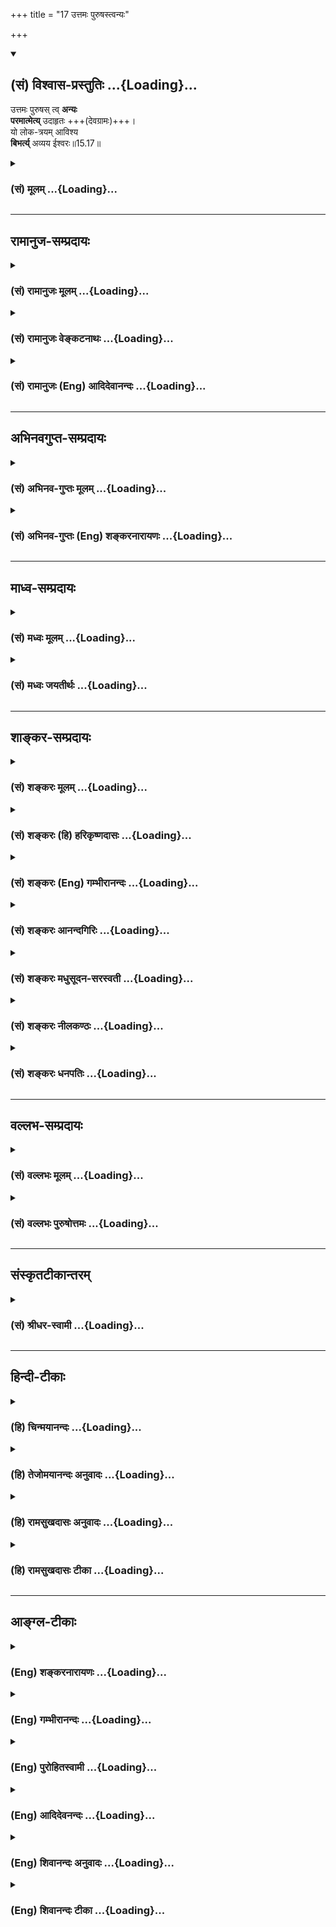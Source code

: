 +++
title = "17 उत्तमः पुरुषस्त्वन्यः"

+++
<div class="js_include" newlevelforh1="2" title="(सं) विश्वास-प्रस्तुतिः" unfilled url="/purANam_vaiShNavam/mahAbhAratam/06-bhIShma-parva/03-bhagavad-gItA-parva/saMskRtam/vishvAsa-prastutiH/15_puruShottama-yogaH/17_uttamaH_puruShast.md">
<details open><summary><h2>(सं) विश्वास-प्रस्तुतिः ...{Loading}...</h2></summary>

उत्तमः पुरुषस् त्व् **अन्यः**  
**परमात्मेत्य्** उदाहृतः +++(देवग्रामः)+++।  
यो लोक-त्रयम् आविश्य  
**बिभर्त्य्** अव्यय ईश्वरः॥15.17॥
</details>
</div>
<div class="js_include collapsed" newlevelforh1="3" title="(सं) मूलम्" unfilled url="/purANam_vaiShNavam/mahAbhAratam/06-bhIShma-parva/03-bhagavad-gItA-parva/saMskRtam/mUlam/15_puruShottama-yogaH/17_uttamaH_puruShast.md">
<details><summary><h3>(सं) मूलम् ...{Loading}...</h3></summary>

उत्तमः पुरुषस्त्वन्यः परमात्मेत्युदाहृतः।  
यो लोकत्रयमाविश्य बिभर्त्यव्यय ईश्वरः।।15.17।।
</details>
</div>


_________________
## रामानुज-सम्प्रदायः
<div class="js_include collapsed" newlevelforh1="3" title="(सं) रामानुजः मूलम्" unfilled url="/purANam_vaiShNavam/mahAbhAratam/06-bhIShma-parva/03-bhagavad-gItA-parva/saMskRtam/rAmAnujaH/mUlam/15_puruShottama-yogaH/17_uttamaH_puruShast.md">
<details><summary><h3>(सं) रामानुजः मूलम् ...{Loading}...</h3></summary>

।।15.17।।**उत्तमः पुरुषः तु** ताभ्यां क्षराक्षरशब्दनिर्दिष्टाभ्यां
बद्धमुक्तपुरुषाभ्याम् **अन्यः** अर्थान्तरभूतः **परमात्मा** इति
उदाहृतः। सर्वासु श्रुतिषु परमात्मा इति निर्देशाद् एव हि उत्तमः पुरुषो
बद्धमुक्तपुरुषाभ्याम् अर्थान्तरभूतः इति अवगम्यते। कथम् **यो लोकत्रयम्
आविश्य बिभर्ति** लोक्यत इति लोकः तत्त्रयं लोकत्रयम् अचेतनं तत्संसृष्टः
चेतनो मुक्तः च इति प्रमाणावगम्यम् एतत् त्रयं य आत्मतया आविश्य बिभर्ति; स
तस्माद् व्याप्याद् भर्तव्यात् च अर्थान्तरभूतः। इतः च उक्तात् लोकत्रयाद्
अर्थान्तरभूतः। यतः सः **अव्यय ईश्वरः च।** अव्ययस्वभावो हि व्ययस्वभावाद्
अचेतनात् तत्संबन्धेन तदनुसारिणः च चेतनाद् अचित्संबन्धयोग्यता
पूर्वसंबन्धिनः मुक्तात् च अर्थान्तरभूत एव तथा एतस्य लोकत्रयस्य ईश्वरः
ईशितव्यात् तस्माद् अर्थान्तरभूतः।

</details>
</div>
<div class="js_include collapsed" newlevelforh1="3" title="(सं) रामानुजः वेङ्कटनाथः" unfilled url="/purANam_vaiShNavam/mahAbhAratam/06-bhIShma-parva/03-bhagavad-gItA-parva/saMskRtam/rAmAnujaH/venkaTanAthaH/15_puruShottama-yogaH/17_uttamaH_puruShast.md">
<details><summary><h3>(सं) रामानुजः वेङ्कटनाथः ...{Loading}...</h3></summary>

  
  
।।15.17।। अप्राप्तत्वादन्यत्वस्य विधेयत्वं वदन् तस्य
प्रतियोगिसापेक्षत्वात् प्रकृतक्षराक्षरपुरुषयोरेव प्रतियोगित्वमाह --
उत्तमः पुरुषस्तु ताभ्यामिति। परमात्मेत्युदाहृतः इत्यस्य
विधेयपरत्वासम्भवेन अन्यत्वहेतुपरत्वमाह -- सर्वासु श्रुतिषु चेति। तस्याः
शिखाया मध्ये परमात्मा व्यवस्थितः \[महाना.9।13वासु.6महो.1।9चतुर्वेदो.6\]
आत्मा नारायणः परः \[महाना.9।4\] इत्यादिष्वित्यर्थः।
परमात्मेतिनिर्देशहेतुत्वोपपादकत्वेनोत्तरार्धमवतारयति -- कथमिति।
लोकशब्दस्य भुवनपरत्वे लोकत्रयं भूरादिलोकत्रयं;
स्वर्गमर्त्यपाताललक्षणलोकत्रयं वा स्यात्। तथा च तद्व्यापनभरणयोः
सर्वात्मत्वपर्यवसितपरमात्मत्वोपपादकत्वेन
क्षराक्षरात्मकसर्वान्यत्वसाधकत्वं न स्यात्। कृतकमकृतकं कृतकाकृतकमिति
लोकत्रयपरत्वेऽपि तत्रत्यपुरुषेषु लक्षणा स्वीकार्या ततो वरं
योगवृत्त्याश्रयणमित्यभिप्रेत्य व्याचष्टे -- लोक्यत इति लोक इत्यादिना।
कथमचाक्षुषयोर्बद्धमुक्तयोर्लोकनकर्मत्वमित्यत आह --
प्रमाणावगम्यमेतत्त्रयमिति। यः इति अन्तः प्रविष्टः शास्ता जनानां सर्वात्मा
\[चित्त्यु.11।1आ.3।11\] भर्त्ता सन् भ्रियमाणो बिभर्ति \[आ.3।14\]
इत्यादिकमत्राभिप्रेतम्। सः इति -- परमात्मेति निर्दिष्ट इत्यर्थः। यः
इत्यस्य तत्परत्वात्प्रत्येकं विशेषणानामन्यत्वसाधनसामर्थ्यात्
तदर्थस्थितिमात्रविवक्षायामत्रानपेक्षितोक्त्या
पदान्तरवैयर्थ्यादित्यभिप्रायेणाह -- इतश्चेति।  
  
अत्रावेशभरणेश्वरत्वानां कर्मकर्तृभावेन अन्यत्वोपस्थापकत्वम्; अव्ययत्वस्य
तु साक्षात्स्वभावविरोधादित्यभिप्रायेणाऽऽह -- अव्ययस्वभावो हीति।
एवमवान्तरवैषम्यं दर्शयिष्यतिअव्ययस्वभावतया व्यापनभरणैश्वर्यादियोगेन च
\[रा.भा.15।19\] इति। तत्सम्बन्धेन तदनुसारिण इति --
तदधीनजन्मविनाशादिक्लेशभाज इत्यर्थः।
तद्वज्ज्ञानसङ्कोचविकासलक्षणविकारयोगिन इति वा। योग्यता नाम सहकारिसन्निधौ
कुर्वत्स्वभावत्वं; सहकार्यभावप्रयुक्तकार्याभाववत्त्वं वा। सा च
मुक्तस्याप्यस्तीति स्वभावविरोधस्तत्राप्यविशिष्ट इत्याह --
अचित्सम्बन्धयोग्यतया पूर्वसम्बन्धिन इति। अनवच्छिन्नात्मव्ययत्वं
मुक्तस्यापि नास्तीति भावः। ईश्वरशब्दोऽत्र नानुपयुक्तसंज्ञामात्ररूप
इत्यभिप्रायेणाऽऽह -- तथैतस्येति।
अत्रात्मलक्षणान्तर्गतानुप्रवेशधारणनियमनानां कण्ठोक्तौ
स्वार्थधारणादिवशादेव शेषित्वमपि सिध्यतीत्यभिप्रायेण संग्रहश्लोके
स्वाम्योक्तिः। तथाच तत्र नियन्तृत्वमुपलक्षणीयम्।
एवंअव्ययत्वव्यापनभरणस्वाम्यैः \[रा.भा.16।1\]
इत्यनन्तराध्यायारम्भभाष्येऽपि द्रष्टव्यम्। यद्वा
केवलनियन्तृत्वादिविशिष्टेष्वपीश्वरशब्दस्य प्रयुक्तचरत्वाभावात्
स्वाम्योपश्लिष्टनियमनवेषे च निरूढप्रयोगत्वादीश्वरशब्देनैव
शेषित्वमप्युपस्थापितम्। अपि चात्रयः इति व्याप्त्याद्यानुवादेमयि सर्वमिदं
प्रोतम् \[7।7\] इत्यादिपुरोवादपरामर्शात्तत्प्रकरणेभूमिरापः \[7।4\]
इत्यादिनोक्तं शेषित्वमप्याकृष्यत इति पतिं विश्वस्यात्मेश्वरम्
\[महाना.1।6\] इति पतिशब्दस्थाने चेश्वरशब्दः प्रयुक्त इति,भावः।  
  

</details>
</div>
<div class="js_include collapsed" newlevelforh1="3" title="(सं) रामानुजः (Eng) आदिदेवानन्दः" unfilled url="/purANam_vaiShNavam/mahAbhAratam/06-bhIShma-parva/03-bhagavad-gItA-parva/saMskRtam/rAmAnujaH/english/AdidevAnandaH/15_puruShottama-yogaH/17_uttamaH_puruShast.md">
<details><summary><h3>(सं) रामानुजः (Eng) आदिदेवानन्दः ...{Loading}...</h3></summary>

15.17 But there is the 'Supreme Person who is other than the bound and liberated selves' expressed by the terms, the 'perishable' and the
'imperishable'. He forms a completely different category. All Srutis call Him the Supreme Self. But by that very designation as the Supreme Self, it may be known that the Supreme Person is a category distinct from the bound and the liberated selves. How; 'Entering the threefold world,' supports it. 'Loka' (world) is that which is perceived. There are three such perceivable worlds, He enters the 'three worlds' which can be understood from the authority of the Srutis. These are the world of unconscient matter, the world of conscient selves conjoined with matter, and the world of liberated selves. As understandable from the Srutis, He enters into these three categories as their Atman and supports them. Thus, He is an entity different from the triad which He pervades and maintains. Further He is different, as He is imperishable and as He is the Lord. Being imperishable, He is different from the bound non-conscient matter whose nature is subject to decay. He is different from the bound conscient selves as the latter is subject to Prakrti and follows its laws. He is also distinguished from the liberated selves, because in their previous condition they were connected with matter and mixed with it. Similarly, He is the Lord of these 'three worlds,' a category distinct from those which have to be ruled.

</details>
</div>


_________________
## अभिनवगुप्त-सम्प्रदायः
<div class="js_include collapsed" newlevelforh1="3" title="(सं) अभिनव-गुप्तः मूलम्" unfilled url="/purANam_vaiShNavam/mahAbhAratam/06-bhIShma-parva/03-bhagavad-gItA-parva/saMskRtam/abhinava-guptaH/mUlam/15_puruShottama-yogaH/17_uttamaH_puruShast.md">
<details><summary><h3>(सं) अभिनव-गुप्तः मूलम् ...{Loading}...</h3></summary>
<div class="js_include" includetitle="false" newlevelforh1="2" unfilled="" url="../18_yasmAtxaramatIto-.md"></div>
</details>
</div>
<div class="js_include collapsed" newlevelforh1="3" title="(सं) अभिनव-गुप्तः (Eng) शङ्करनारायणः" unfilled url="/purANam_vaiShNavam/mahAbhAratam/06-bhIShma-parva/03-bhagavad-gItA-parva/saMskRtam/abhinava-guptaH/english/shankaranArAyaNaH/15_puruShottama-yogaH/17_uttamaH_puruShast.md">
<details><summary><h3>(सं) अभिनव-गुप्तः (Eng) शङ्करनारायणः ...{Loading}...</h3></summary>

15.17 See Comment under 15.18

</details>
</div>


_________________
## माध्व-सम्प्रदायः
<div class="js_include collapsed" newlevelforh1="3" title="(सं) मध्वः मूलम्" unfilled url="/purANam_vaiShNavam/mahAbhAratam/06-bhIShma-parva/03-bhagavad-gItA-parva/saMskRtam/madhvaH/mUlam/15_puruShottama-yogaH/17_uttamaH_puruShast.md">
<details><summary><h3>(सं) मध्वः मूलम् ...{Loading}...</h3></summary>

।।15.16 -- 15.17।। क्षरः भूतानि ब्रह्मादीनि। कूटस्था प्रकृतिः। तथा च
शार्कराक्षश्रुतिः -- प्रजापतिप्रमुखाः सर्वजीवाः क्षरोऽक्षरः पुरुषो वै
प्रधानम्। तदुत्तमं चान्यमुदाहरन्ति जालाजालं मातरिश्वानमेकम् इति।

</details>
</div>
<div class="js_include collapsed" newlevelforh1="3" title="(सं) मध्वः जयतीर्थः" unfilled url="/purANam_vaiShNavam/mahAbhAratam/06-bhIShma-parva/03-bhagavad-gItA-parva/saMskRtam/madhvaH/jayatIrthaH/15_puruShottama-yogaH/17_uttamaH_puruShast.md">
<details><summary><h3>(सं) मध्वः जयतीर्थः ...{Loading}...</h3></summary>

।।15.16 -- 15.17।। क्षराक्षरशब्दौ जडजीवार्थावित्यपव्याख्याननिरासार्थमाह
-- **क्षर** इति। भूतग्रहणं युक्तिसूचनार्थम्। न हि जडमात्रे भूतशब्दो
रूढः; किन्तु जीवेष्वपि। पुरुषशब्दस्य चैतदुपलक्षणम्।
प्रकृतिश्चेतना। अक्षरं इति वक्तव्येकूटस्थः इति वचनमपि युक्तिसूचनार्थमेव।
न हि जीवानां कूटस्थत्वमस्ति;,सुखादिमत्त्वेन विकारित्वात्।
श्रुतिसम्मत्याऽयमेवार्थ इत्याह -- **तथा** चेति। क्षरः इत्यनुवादेन
प्रजापतीत्यादि व्याख्यानम्। अन्यं परमात्मानम्। क्षरान्तर्भूतोऽपि
मातरिश्वा विवक्षाविशेषेणाक्षरोऽपि भवतीत्युच्यते -- **जाले**ति। जालं
संसारबन्धः सोऽस्यास्तीति जालःअर्श आदिभ्योऽच् \[अष्टा.5।2।127\] इति।
तद्रहितश्चाजालः,अभिमानाभावात्।

</details>
</div>


_________________
## शाङ्कर-सम्प्रदायः
<div class="js_include collapsed" newlevelforh1="3" title="(सं) शङ्करः मूलम्" unfilled url="/purANam_vaiShNavam/mahAbhAratam/06-bhIShma-parva/03-bhagavad-gItA-parva/saMskRtam/shankaraH/mUlam/15_puruShottama-yogaH/17_uttamaH_puruShast.md">
<details><summary><h3>(सं) शङ्करः मूलम् ...{Loading}...</h3></summary>

।।15.17।। --,**उत्तमः** उत्कृष्टतमः **पुरुषस्तु अन्यः** अत्यन्तविलक्षणः
आभ्यां **परमात्मा इति** परमश्च असौ देहाद्यविद्याकृतात्मभ्यः; आत्मा च
सर्वभूतानां प्रत्यक्चेतनः; इत्यतः परमात्मा इति **उदाहृतः** उक्तः
वेदान्तेषु। स एव विशिष्यते **यः लोकत्रयं** भूर्भुवःस्वराख्यं स्वकीयया
चैतन्यबलशक्त्या **आविश्य** प्रविश्य **बिभर्ति** स्वरूपसद्भावमात्रेण
बिभर्ति धारयति **अव्ययः** न अस्य व्ययः विद्यते इति अव्ययः। कः **ईश्वरः**
सर्वज्ञः नारायणाख्यः ईशनशीलः।। यथाव्याख्यातस्य ईश्वरस्य पुरुषोत्तमः
इत्येतत् नाम प्रसिद्धम्। तस्य नामनिर्वचनप्रसिद्ध्या अर्थवत्त्वं नाम्नो
दर्शयन् निरतिशयः अहम् ईश्वरः इति आत्मानं दर्शयति भगवान् --,

</details>
</div>
<div class="js_include collapsed" newlevelforh1="3" title="(सं) शङ्करः (हि) हरिकृष्णदासः" unfilled url="/purANam_vaiShNavam/mahAbhAratam/06-bhIShma-parva/03-bhagavad-gItA-parva/saMskRtam/shankaraH/hindI/harikRShNadAsaH/15_puruShottama-yogaH/17_uttamaH_puruShast.md">
<details><summary><h3>(सं) शङ्करः (हि) हरिकृष्णदासः ...{Loading}...</h3></summary>

।।15.17।। तथा जो क्षर और अक्षर -- इन दोनोंसे विलक्षण है; और क्षरअक्षररूप
दोनों उपाधियोंके दोषसे रहित है वह नित्य; शुद्ध; बुद्ध और मुक्तस्वभाववाला
--, उत्तमअतिशय उत्कृष्ट पुरुष तो अन्य ही है। अर्थात् इन दोनोंसे अत्यन्त
विलक्षण है; जो कि परमात्मा नामसे कहा गया है। वह ईश्वर अविद्याजनित
शरीरादि आत्माओंकी अपेक्षा पर है और सब प्राणियोंका आत्मा यानी अन्तरात्मा
है इस कारण वैदान्तवाक्योंमें वह परमात्मा नामसे कहा गया है। उसीका
विशेषरूपसे निरूपण करते हैं -- जो पृथ्वी; अन्तरिक्ष और स्वर्ग -- इन तीनों
लोकोंको; अपने चैतन्यबलकी शक्तिसे उनमें प्रविष्ट होकर; केवल
स्वरूपसत्तामात्रसे उनको धारण करता है और जो अविनाशी ईश्वर है; अर्थात्
जिसका कभी नाश न हो; ऐसा नारायण नामक सर्वज्ञ और सबका शासन करनेवाला है।

</details>
</div>
<div class="js_include collapsed" newlevelforh1="3" title="(सं) शङ्करः (Eng) गम्भीरानन्दः" unfilled url="/purANam_vaiShNavam/mahAbhAratam/06-bhIShma-parva/03-bhagavad-gItA-parva/saMskRtam/shankaraH/english/gambhIrAnandaH/15_puruShottama-yogaH/17_uttamaH_puruShast.md">
<details><summary><h3>(सं) शङ्करः (Eng) गम्भीरानन्दः ...{Loading}...</h3></summary>

15.17 Tu, but; anyah, different, entirely contrary in characteristics
from these; is the uttamah, supreme, most excellent; purusah, Person,
who is different in characteristics from these-the mutable and the
immutable-, untouched by the mutable and the immutable limiting
adjuncts, and is by nature eternal, pure, conscious and free; udahrtah,
spoken of in the Upanisads; iti, as; the paramatma, supreme Self; He is
paramah, supreme, as compared with the selves like body etc. created by
ignorance, and is the atma, Self, the inmost Consciousness of all
beings. Hence He is the supreme Self. He Himself is being specially
described: yah, who, by dint of His own active power inhering in the
energy that is Maya; \[Caitanya, consciousness, itself is the bala
(energy); the sakti (active power) therein is Maya. Through that He
upholds.\] avisya, permeating; loka-trayam, the three worlds-called Bhuh
(Earth), Bhuvah, (Intermediate Space) and Svah (Heaven); bibharti,
upholds (them) by merely being present in His own nature. (And He) is
the avyayah, imperishable; isvarah, God, the Omniscient One called
Narayana, who is the Lord by nature. This name-the supreme Person-of God
as described is well known. Showing that the name is apt by virtue of
its etymological significance, the Lord reveals Himself saying, 'I am
the unsurpassable God':

</details>
</div>
<div class="js_include collapsed" newlevelforh1="3" title="(सं) शङ्करः आनन्दगिरिः" unfilled url="/purANam_vaiShNavam/mahAbhAratam/06-bhIShma-parva/03-bhagavad-gItA-parva/saMskRtam/shankaraH/AnandagiriH/15_puruShottama-yogaH/17_uttamaH_puruShast.md">
<details><summary><h3>(सं) शङ्करः आनन्दगिरिः ...{Loading}...</h3></summary>

।।15.17।। कार्यकारणाख्यौ राशी दर्शयित्वा राश्यन्तरं दर्शयति --
**आभ्यामिति।** वैलक्षण्यफलमाह -- **क्षरेति।** उपाधिद्वयकृतगुणदोषास्पर्शे
फलितमाह -- **नित्येति।** आभ्यां क्षराक्षराभ्यामिति यावत्। उत्तमोऽन्य इति
पदद्वयं वस्तुतः सर्वथैव क्षराक्षरात्मत्वाभावदृष्ट्यर्थम्।
जडवर्गस्यान्यत्वकृतं स्वातन्त्र्यं निरस्यति -- **स एवेति।**
लोकत्रयमित्युपलक्षणं सर्वं जगदपि विवक्षितम्। चैतन्यमेव बलं तत्र
शक्तिर्माया तयेति यावत्। जगद्धारणे परस्य व्यापारान्तरं वारयति --
**स्वरूपेति।** नचास्यान्यो धारयिता स्वतोऽचलत्वादित्याह -- **अव्यय
इति।**संयुक्तमेतत्क्षरमक्षरं च व्यक्ताव्यक्तं भरते विश्वमीशः इति
श्रुत्यर्थं गृहीत्वाह -- **ईश्वर इति।**

</details>
</div>
<div class="js_include collapsed" newlevelforh1="3" title="(सं) शङ्करः मधुसूदन-सरस्वती" unfilled url="/purANam_vaiShNavam/mahAbhAratam/06-bhIShma-parva/03-bhagavad-gItA-parva/saMskRtam/shankaraH/madhusUdana-sarasvatI/15_puruShottama-yogaH/17_uttamaH_puruShast.md">
<details><summary><h3>(सं) शङ्करः मधुसूदन-सरस्वती ...{Loading}...</h3></summary>

।।15.17।। आभ्यां क्षराक्षराभ्यां विलक्षणः
क्षराक्षरोपाधिद्वयदोषेणास्पृष्टो नित्यशुद्धबुद्धमुक्तस्वभाव -- उत्तम
इति। उत्तम उत्कृष्टतमः पुरुषस्त्वन्यः अन्य एवात्यन्तविलक्षण आभ्यां
क्षराक्षराभ्यां जडराशिभ्यामुभयभासकस्तृतीयश्चेतनराशिरित्यर्थः।
परमात्मेत्युदाहृतः अन्नमयप्राणमयमनोमयविज्ञानमयानन्दमयेभ्यः
पञ्चभ्योऽविद्याकल्पितात्मभ्यः परमप्रकृष्टोऽकल्पितोब्रह्मपुच्छं प्रतिष्ठा
इत्युक्त आत्मा च सर्वभूतानां प्रत्यक्चेतन इत्यतः परमात्मेत्युक्तो
वेदान्तेषु यः परमात्मा। लोकत्रयं भूर्भुवःस्वराख्यं सर्वं जगदिति यावत्;
आविश्य स्वकीयया मायाशक्त्याऽधिष्ठाय बिभर्ति सत्तास्फूर्तिप्रदानेन धारयति
पोषयति च। कीदृशः; अव्ययः सर्वविकारशून्य ईश्वरः सर्वस्य नियन्ता नारायणः स
उत्तमः पुरुषः परमात्मेत्युदाहृत इत्यन्वयः। स उत्तमः पुरुषः इति श्रुतेः।

</details>
</div>
<div class="js_include collapsed" newlevelforh1="3" title="(सं) शङ्करः नीलकण्ठः" unfilled url="/purANam_vaiShNavam/mahAbhAratam/06-bhIShma-parva/03-bhagavad-gItA-parva/saMskRtam/shankaraH/nIlakaNThaH/15_puruShottama-yogaH/17_uttamaH_puruShast.md">
<details><summary><h3>(सं) शङ्करः नीलकण्ठः ...{Loading}...</h3></summary>

।।15.17।। एताभ्यां कार्यकारणोपाधिभ्यामन्यो निरुपाधिरुत्तमः पुरुषः योऽसौ
परमात्मेत्युदाहृतः शास्त्रे। योऽसौ मायया ईश्वरो भूत्वा
लोकत्रयमुत्तममध्यमाधमशरीररूपमाविश्य प्रविश्य धारयति शरीरत्रयम्। अथापि
अव्ययः सर्वज्ञत्वेन ईश्वरधर्मेण अल्पज्ञत्वेन जीवधर्मेण वा न व्येति
वर्धते क्षीयते वेत्यर्थः।

</details>
</div>
<div class="js_include collapsed" newlevelforh1="3" title="(सं) शङ्करः धनपतिः" unfilled url="/purANam_vaiShNavam/mahAbhAratam/06-bhIShma-parva/03-bhagavad-gItA-parva/saMskRtam/shankaraH/dhanapatiH/15_puruShottama-yogaH/17_uttamaH_puruShast.md">
<details><summary><h3>(सं) शङ्करः धनपतिः ...{Loading}...</h3></summary>

।।15.17।। कार्यकारणाख्यौ राशी दर्शियत्वा ताभ्यां विलक्षणं राशयन्तरं
परमात्माख्यं दर्शयति -- उत्तम इति। आभ्यां क्षराक्षराभ्यां अन्यो विलक्षणः
उपाधिद्वयदोषेणासंस्पृष्टो नित्यशुद्धबुद्धमुक्तस्वभावः उत्तमः उत्कृष्टमः
पुरुषः अविद्यात्मभ्यो देहादिभ्यः परश्चासौ सर्वभूतानामात्मा च
प्रत्यक्वेतन इत्यतः परमात्मेत्युदाहृतः वेदान्तेषु प्रतिपादितः।
परमात्मानमेव विशिनष्टि। यो लोकत्रयं भूर्भुवःस्वराख्यं
त्रिलोकीपक्षाश्रयेण समस्तं जगत् स्वकीयया मायया चैतन्यबलशत्त्या आविशय
प्रविश्य स्वरुपसद्भावमात्रेण विभर्ति धारयति पोषयति प्रकाशयति। न विद्यते
व्ययो यस्य सोऽव्ययः ईश्वरः ईशनशीलो नारायणाख्यः परमेश्वर इत्यर्थ।

</details>
</div>


_________________
## वल्लभ-सम्प्रदायः
<div class="js_include collapsed" newlevelforh1="3" title="(सं) वल्लभः मूलम्" unfilled url="/purANam_vaiShNavam/mahAbhAratam/06-bhIShma-parva/03-bhagavad-gItA-parva/saMskRtam/vallabhaH/mUlam/15_puruShottama-yogaH/17_uttamaH_puruShast.md">
<details><summary><h3>(सं) वल्लभः मूलम् ...{Loading}...</h3></summary>

।।15.17।। तदुत्तममाश्रयभूतं मुख्यं स्वरूपमाह (तदधिदैवतम्) उत्तमः
पुरुषस्त्वन्य इति। तुशब्दः पूर्वतो भेदं दर्शयति। एताभ्यां अन्यो
विलक्षणोऽमितसच्चिदानन्दात्मा पुरुषोत्तमः सर्वकारणकारणभूतः।
निरस्तविकृतिरव्यय ईश्वरोऽद्भुतैश्वर्यो विभिन्नधर्माश्रय इति यावत्। स
लोकत्रयं गुणात्मकमाविश्यान्तर्यामिरूपो भूत्वा बिभर्तीति ततः पुरुषोत्तम
इत्युदाहृतः सर्वैः। यद्वा नन्वक्षरपरमपुरुषयोरपि भगवत्त्वात्को विशेषः
तत्राह -- परमात्मेति। परमश्चासावात्मा चेति गङ्गाऽध्यात्मदेवतयोरिव तयोः
स्वरूपमिति भावः। तथा च पुराणि स्वप्रकृतिकार्याणि अवराणि तत्सम्बन्धी
क्षरस्तदुष्कृष्टोऽक्षरश्चराचरात्मा तदुत्तमः पुरुषोत्तम इति व्युत्पत्तिः;
तेन नित्यबद्धमुक्तपुरुषद्वयाद्विलक्षणता दर्शिता। बद्धो मुक्त इति व्याख्या
गुणतो मे न वस्तुतः \[भाग.11।11।1\] इति भागवतवाक्यात्। अस्यार्थः -- बद्ध
इति क्षररूपतयाख्या आत्मनः मुक्त इत्यक्षररूपतया च विशेषाख्या मे गुणतः
(सत्त्वरजस्तमोरूपात्। यद्वा) इच्छारूपाद्भवति तस्य मे मायामूलत्वात् मायां
प्रति तस्य कारणत्वात्न मे मोक्षो न बन्धनं इति वैलक्षण्येन
विरुद्धधर्माश्रयत्वमितिनहि विरध उभयं भगवत्यपरिगणितगुणगण
ईश्वरेऽनवगाह्यमाहात्म्येऽर्वाचीनविकल्पवितर्कविचारप्रमाणाभासकुतर्कशास्त्रकलितान्तःकरणाश्रयदुरवग्रहवादिनां
विवादानवसरः इति भागवतेनैव \[6।9।36\] सूत्रभाष्यरूपेण निर्णयात्।

</details>
</div>
<div class="js_include collapsed" newlevelforh1="3" title="(सं) वल्लभः पुरुषोत्तमः" unfilled url="/purANam_vaiShNavam/mahAbhAratam/06-bhIShma-parva/03-bhagavad-gItA-parva/saMskRtam/vallabhaH/puruShottamaH/15_puruShottama-yogaH/17_uttamaH_puruShast.md">
<details><summary><h3>(सं) वल्लभः पुरुषोत्तमः ...{Loading}...</h3></summary>

  
  
।।15.17।। पुरुषोत्तमज्ञानार्थमेतौ निरूपिताविति तदाह -- उत्तम इति। तुशब्द
एव तत्समत्वव्यावर्तनार्थः। उत्तमः पुरुषः अन्यः सर्वाज्ञातः
सर्वव्यतिरिक्त इत्यर्थः। कीदृशः इत्याकाङ्क्षायामाह -- परमात्मेत्युदाहृतः
परमश्चासावात्मेति परमः सर्वोत्कृष्ट आत्मा अविकृतः इति अमुना प्रकारेण
श्रुत्यादिभिरुदाहृतः कथितः; यो लोकत्रयं तत्तद्रसानुभवार्थमाविर्भवति
धारयति पोषयति च। एवं चेन्नयूनाधिक्यं भविष्यतीत्याशङ्क्याऽऽह -- अव्यय
इति। निर्विकार इत्यर्थः। तर्हि धारणमनुपपन्नमित्यत आह -- ईश्वर इति।
कर्तुमन्यथाकर्तुं च समर्थः। अतस्तथेत्यर्थः।  
  

</details>
</div>


_________________
## संस्कृतटीकान्तरम्
<div class="js_include collapsed" newlevelforh1="3" title="(सं) श्रीधर-स्वामी" unfilled url="/purANam_vaiShNavam/mahAbhAratam/06-bhIShma-parva/03-bhagavad-gItA-parva/saMskRtam/shrIdhara-svAmI/15_puruShottama-yogaH/17_uttamaH_puruShast.md">
<details><summary><h3>(सं) श्रीधर-स्वामी ...{Loading}...</h3></summary>

।।15.17।। यदर्थमेतौ लक्षितौ तमाह **-- उत्तम इति।** एताभ्यां
क्षराक्षराभ्यामन्यो विलक्षणस्तूत्तमः पुरुषः। वैलक्षण्यमेवाह।
परमश्चासावात्मेति चोदाहृत उक्तः श्रुतिभिः। आत्मत्वेन
क्षरादचेतनाद्विलक्षणः परमत्वेनाक्षराच्चेतनाद्भोक्तुर्विलक्षण इत्यर्थः।
परमात्मत्वमेव दर्शयति यो लोकत्रयमिति। य ईश्वर ईशनशीलः; अव्ययश्च
निर्विकार एव सन् लोकत्रयं कृत्स्नमाविश्य बिभर्ति पालयति।

</details>
</div>


_________________
## हिन्दी-टीकाः
<div class="js_include collapsed" newlevelforh1="3" title="(हि) चिन्मयानन्दः" unfilled url="/purANam_vaiShNavam/mahAbhAratam/06-bhIShma-parva/03-bhagavad-gItA-parva/hindI/chinmayAnandaH/15_puruShottama-yogaH/17_uttamaH_puruShast.md">
<details><summary><h3>(हि) चिन्मयानन्दः ...{Loading}...</h3></summary>

।।15.17।। कोई एक व्यक्ति विभिन्न उपाधियों; व्यक्तियों; कार्यों और पदों
की दृष्टि से विभिन्न नामों से संबोधित किया जाता है और यदि इन आपेक्षिक
दृष्टिकोणों को दूर कर दिया जाय; तो वह व्यक्ति शून्य रूप नहीं हो जायेगा।
वह मात्र एक निर्विशेष व्यक्ति रह जाता है। इसी प्रकार; जो परम तत्त्व
नित्यपरिवर्तनशील जगत् के रूप में क्षर पुरुष कहलाता है और क्षर के ज्ञाता
के रूप में अक्षर पुरुष; वह स्वयं इन दोनों से भिन्न ही है; जिसे यहाँ
उत्तम पुरुष; परमात्मा और अव्यय ईश्वर कहा गया है। क्षर से परे पहुँचने पर
अक्षर ही नहीं; वरन् उत्तम पुरुष ही रह जाता है; क्योंकि क्षरत्व के अभाव
में अक्षरत्व का भी अभाव हो जाता है। तब रह जाता है; इन दोनों का परमार्थ
अधिष्ठान परमात्मा। यह परमात्मा या अव्यय ईश्वर तीनों लोकों में प्रवेश
करके उनका धारणपोषण करता है। संस्कृत में लोक शब्द का अर्थ है वह वस्तु जो
देखी या अनुभव की जाती है। इस दृष्टि से; यहाँ लोक शब्द का अर्थ स्वर्गादि
लोक हो सकता है और हमारी परिचित अनुभवों की तीन अवस्थाएं जाग्रत; स्वप्न और
सुषुप्ति भी हो सकती हैं। एक ही संवित् (चैतन्य) इन तीनों को प्रकाशित करता
है। यहाँ विशेष ध्यान देने की बाता यह है कि इन तीनों पुरुषों को भिन्नभिन्न
नहीं समझना चाहिये। केवल उत्तम पुरुष ही पारमार्थिक सत्य है; जो दो विभिन्न
उपाधियों की दृष्टि से क्षर और अक्षर के रूप में प्रतीत हो रहा है।
उपाधियों के अभाव में वह केवल अपने नित्यशुद्ध; निरुपाधिक स्वरूप में रह
जाता है। उदाहरणार्थ; एक ही सर्वगत आकाश घट और मठ इन दो उपाधियों से
अवच्छिन्न होकर घटाकाश और मठाकाश के रूप में प्रतीत होता है। यहाँ यह
स्पष्ट है कि यह कोई तीन आकाश घटाकाश; मठाकाश और महाकाश नहीं बन गये हैं।
घट और मठ की उपाधियों से ध्यान दूर कर लें तो ज्ञात होता कि वस्तुत आकाश एक
ही है। इसी प्रकार; उत्तम पुरुष ही दृश्य और दृष्टा के रूप में क्षर और
अक्षर पुरुष कहलाता है। परन्तु उपाधियों से विवर्जित हुआ वह परमात्मा ही
है। अगले श्लोक में; भगवान् श्रीकृष्ण पुरुषोत्तम शब्द की व्युत्पत्ति
दर्शाकर यह बताते हैं कि वे किस प्रकार परम ब्रह्म स्वरूप हैं

</details>
</div>
<div class="js_include collapsed" newlevelforh1="3" title="(हि) तेजोमयानन्दः अनुवादः" unfilled url="/purANam_vaiShNavam/mahAbhAratam/06-bhIShma-parva/03-bhagavad-gItA-parva/hindI/tejomayAnandaH/anuvAdaH/15_puruShottama-yogaH/17_uttamaH_puruShast.md">
<details><summary><h3>(हि) तेजोमयानन्दः अनुवादः ...{Loading}...</h3></summary>

।।15.17।। परन्तु उत्तम पुरुष अन्य ही है, जो परमात्मा कहलाता है और जो
तीनों लोकों में प्रवेश करके सबका धारण करने वाला अव्यय ईश्वर है।।

</details>
</div>
<div class="js_include collapsed" newlevelforh1="3" title="(हि) रामसुखदासः अनुवादः" unfilled url="/purANam_vaiShNavam/mahAbhAratam/06-bhIShma-parva/03-bhagavad-gItA-parva/hindI/rAmasukhadAsaH/anuvAdaH/15_puruShottama-yogaH/17_uttamaH_puruShast.md">
<details><summary><h3>(हि) रामसुखदासः अनुवादः ...{Loading}...</h3></summary>

।।15.17।। उत्तम पुरुष तो अन्य ही है, जो परमात्मा नामसे कहा गया है। वही
अविनाशी ईश्वर तीनों लोकोंमें प्रविष्ट होकर सबका भरण-पोषण करता है।

</details>
</div>
<div class="js_include collapsed" newlevelforh1="3" title="(हि) रामसुखदासः टीका" unfilled url="/purANam_vaiShNavam/mahAbhAratam/06-bhIShma-parva/03-bhagavad-gItA-parva/hindI/rAmasukhadAsaH/TIkA/15_puruShottama-yogaH/17_uttamaH_puruShast.md">
<details><summary><h3>(हि) रामसुखदासः टीका ...{Loading}...</h3></summary>

।।15.17।।***व्याख्या --***  **उत्तमः पुरुषस्त्वन्यः --** पूर्वश्लोकमें
क्षर और अक्षर दो प्रकारके पुरुषोंका वर्णन करनेके बाद अब भगवान् यह बताते
हैं कि उन दोनोंसे उत्तम पुरुष तो अन्य ही है **(टिप्पणी प₀ 782)**। यहाँ
**अन्यः** पद परमात्माको अविनाशी अक्षर(जीवात्मा) से भिन्न बतानके लिये
नहीं; प्रत्युत उससे विलक्षण बतानेके लिये आया है। इसीलिये भगवान्ने आगे
अठारहवें श्लोकमें अपनेको नाशवान् क्षरसे अतीत और अविनाशी अक्षरसे उत्तम
बताया है। परमात्माका अंश होते हुए भी जीवात्माकी दृष्टि या खिंचाव नाशवान्
क्षरकी ओर हो रहा है। इसीलिये यहाँ भगवान्को उससे विलक्षण बताया गया
है।**परमात्मेत्युदाहृतः --** उस उत्तम पुरुषको ही परमात्मा नामसे कहा जाता
है। परमात्मा शब्द निर्गुणका वाचक माना जाता है; जिसका अर्थ है -- परम
(श्रेष्ठ) आत्मा अथवा सम्पूर्ण जीवोंकी आत्मा। इस श्लोकमें परमात्मा और
ईश्वर -- दोनों शब्द आये हैं; जिसका तात्पर्य है कि निर्गुण और सगुण सब एक
पुरुषोत्तम ही है।**यो लोकत्रयमाविश्य बिभर्त्यव्यय ईश्वरः --** वह उत्तम
पुरुष (परमात्मा) तीनों लोकोंमें अर्थात् सर्वत्र समानरूपसे नित्य व्याप्त
है।  
  
यहाँ **बिभर्ति** पदका तात्पर्य यह है कि वास्तवमें परमात्मा ही सम्पूर्ण
प्राणियोंका भरणपोषण करते हैं; पर जीवात्मा संसारसे अपना सम्बन्ध मान
लेनेके कारण भूलसे सांसारिक व्यक्तियों आदिको अपना मानकर उनके भरणपोषणादिका
भार अपने ऊपर ले लेता है। इससे वह व्यर्थ ही दुःख पाता रहता है **(टिप्पणी
प₀ 783.1)**। भगवान्को **अव्ययः** कहनेका तात्पर्य है कि सम्पूर्ण लोकोंका
भरणपोषण करते रहनेपर भी भगवान्का कोई व्यय (खर्चा) नहीं होता अर्थात् उनमें
किसी तरहकी किञ्चिन्मात्र भी कमी नहीं आती। वे सदा ज्योंकेत्यों रहते
हैं।**ईश्वरः** शब्द सगुणका वाचक माना जाता है; जिसका अर्थ है -- शासन
करनेवाला।  
  
**मार्मिक बात**  
  
यद्यपि मातापिता बालकका पालनपोषण किया करते हैं; तथापि बालकको इस बातका
ज्ञान नहीं होता कि मेरा पालनपोषण कौन करता है; कैसे करता है और किसलिये
करता है इसी तरह यद्यपि भगवान् मात्र प्राणियोंका पालनपोषण करते हैं; तथापि
अज्ञानी मनुष्यको (भगवान्पर दृष्टि न रहनेसे) इस बातका पता ही नहीं लगता कि
मेरा पालनपोषण कौन करता है। भगवान्का शरणागत भक्त ही इस बातको ठीक तरहसे
जानता है कि एक भगवान् ही सबका सम्यक् प्रकारसे पालनपोषण कर रहे हैं।  
  
पालनपोषण करनेमें भगवान् किसीके साथ कोई पक्षपात (विषमता) नहीं करते। वे
भक्तअभक्त; पापीपुण्यात्मा; आस्तिकनास्तिक आदि सभीका समानरूपसे पालनपोषण
करते हैं **(टिप्पणी प₀ 783.2)**। प्रत्यक्ष देखनेमें आता है कि
भगवान्द्वारा रचित सृष्टिमें सूर्य सबको समानरूपसे प्रकाश देता है; पृथ्वी
सबको समानरूपसे धारण करती है; वैश्वानरअग्नि सबके अन्नको समानरूपसे पचाती
है; वायु सबको (श्वास लेनेके लिये) समानरूपसे प्राप्त होती है; अन्नजल सबको
समानरूपसे तृप्त करते हैं; इत्यादि।  
  
***सम्बन्ध --***  पूर्वश्लोकमें वर्णित उत्तम पुरुषके साथ अपनी एकता
बताकर अब साकाररूपसे प्रकट भगवान् श्रीकृष्ण अपना अत्यन्त गोपनीय रहस्य
प्रकट कहते हैं।  
  

</details>
</div>


_________________
## आङ्ग्ल-टीकाः
<div class="js_include collapsed" newlevelforh1="3" title="(Eng) शङ्करनारायणः" unfilled url="/purANam_vaiShNavam/mahAbhAratam/06-bhIShma-parva/03-bhagavad-gItA-parva/english/shankaranArAyaNaH/15_puruShottama-yogaH/17_uttamaH_puruShast.md">
<details><summary><h3>(Eng) शङ्करनारायणः ...{Loading}...</h3></summary>

15.17. But the Highest Person, distinct \[from both this\] is spoken of as the Supreme Self, which, being the changeless Lord, sustains the triad of the world by entering into it.

</details>
</div>
<div class="js_include collapsed" newlevelforh1="3" title="(Eng) गम्भीरानन्दः" unfilled url="/purANam_vaiShNavam/mahAbhAratam/06-bhIShma-parva/03-bhagavad-gItA-parva/english/gambhIrAnandaH/15_puruShottama-yogaH/17_uttamaH_puruShast.md">
<details><summary><h3>(Eng) गम्भीरानन्दः ...{Loading}...</h3></summary>

15.17 But different is th supreme Person who is spoken of as the transcendental Self, who, permeating the three worlds, upholds (them),
and is the imperisahble God.

</details>
</div>
<div class="js_include collapsed" newlevelforh1="3" title="(Eng) पुरोहितस्वामी" unfilled url="/purANam_vaiShNavam/mahAbhAratam/06-bhIShma-parva/03-bhagavad-gItA-parva/english/purohitasvAmI/15_puruShottama-yogaH/17_uttamaH_puruShast.md">
<details><summary><h3>(Eng) पुरोहितस्वामी ...{Loading}...</h3></summary>

15.17 But higher than all am I, the Supreme God, the Absolute Self, the Eternal Lord, Who pervades the worlds and upholds them all.

</details>
</div>
<div class="js_include collapsed" newlevelforh1="3" title="(Eng) आदिदेवनन्दः" unfilled url="/purANam_vaiShNavam/mahAbhAratam/06-bhIShma-parva/03-bhagavad-gItA-parva/english/AdidevanandaH/15_puruShottama-yogaH/17_uttamaH_puruShast.md">
<details><summary><h3>(Eng) आदिदेवनन्दः ...{Loading}...</h3></summary>

15.17 There is the Supreme Person other than these. He is named the Supreme Self (Paramatma) in all the Vedas. He who, as the Immutable One and the Lord, entering the threefold world, supports it.

</details>
</div>
<div class="js_include collapsed" newlevelforh1="3" title="(Eng) शिवानन्दः अनुवादः" unfilled url="/purANam_vaiShNavam/mahAbhAratam/06-bhIShma-parva/03-bhagavad-gItA-parva/english/shivAnandaH/anuvAdaH/15_puruShottama-yogaH/17_uttamaH_puruShast.md">
<details><summary><h3>(Eng) शिवानन्दः अनुवादः ...{Loading}...</h3></summary>

15.17 But distinct is the Supreme Purusha called the highest Self, the indestructible Lord Who, pervading the three worlds, sustains them.

</details>
</div>
<div class="js_include collapsed" newlevelforh1="3" title="(Eng) शिवानन्दः टीका" unfilled url="/purANam_vaiShNavam/mahAbhAratam/06-bhIShma-parva/03-bhagavad-gItA-parva/english/shivAnandaH/TIkA/15_puruShottama-yogaH/17_uttamaH_puruShast.md">
<details><summary><h3>(Eng) शिवानन्दः टीका ...{Loading}...</h3></summary>

15.17 उत्तमः the Supreme; पुरुषः Purusha; तु but; अन्यः another;
परमात्मा the highest; Self; इति thus; उदाहृतः called; यः who; लोकत्रयम्
the three worlds; आविश्य pervading; बिभर्ति sustains; अव्ययः the indestructible; ईश्वरः Lord.Commentary Purushottama is beyond the universe though He pervades the three worlds. Therefore He is called the Supreme Being by the Vedas and men of this world. He pervades the three worlds and upholds them yet; He is not tainted by the world. He is above the world or worldliness.Just as the waking state is different from the dram or the deep sleep states; just as the orb of the sun is different from his rays or the mirage they casue; so also is the highest Purusha different from the perishable and the imperishable Purushas.The highest Purusha is the haven of peace. In Him all take their refuge and eternal rest. He is incomparable for He is selfcontained there is nothing like Him. He can only be compared to Himself. The imperishable Being (Akshara Brahman) Who is beyond the world and the Avyaktam (the Unmanifested) are essentially the same as the Purushottama Who transcends both the Kshara and the Akshara.The Purushottama is ite distinct from the two -- Kshara and Akshara. He is the Supreme Being. The physical body; the astral body and the causal body are also termed the Self. But these are secondary selves. Paramatma or the Supreme Self is the primary Self. Purushottama or Paramatma is the supreme or the highest when compared with the other secondary selves created by ignorance. He is the innermost consciousness of all beings. He is the support of everything. He is the Niyanta; the Inner Ruler. He is independent. Therefore He is known as the Supreme Self in the Vedanta.Anyah Another; ite distinct from the two.Lokatrayam The three worlds Bhuh (the earth); Bhuvah (the midregion) and Svah
(heaven) are the three worlds.Purushottama is further described as follows He is the imperishable and omniscient Lord Narayana Who permeates the three worlds by His vital energy and sustains them by His mere existence in them.Avyaya Imperishable; that which is free from the modifications such as birth; death; etc. Just as the king who rules his subjects and controls them is distinct from them; so also the Supreme Being Who is the ruler of the perishable and the imperishable is distinct from them. (Cf.VIII.20)

</details>
</div>
